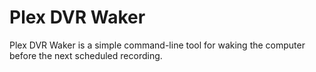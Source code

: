 # Plex DVR Waker
Plex DVR Waker is a simple command-line tool for waking the computer before the next scheduled recording.
